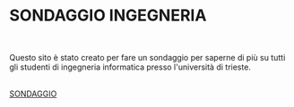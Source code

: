 <html>
<head>
</head>
<body>
<h1>SONDAGGIO INGEGNERIA</h1>
<img src="Trieste.jpg" alt="">
<img src="UniversitaTrieste.jpg" alt="">
<p>Questo sito è stato creato per fare un sondaggio per saperne di più su tutti gli studenti di ingegneria informatica presso l'università di trieste.</p>
<br>
<a href="index.html">SONDAGGIO</a>
</body>
</html>

